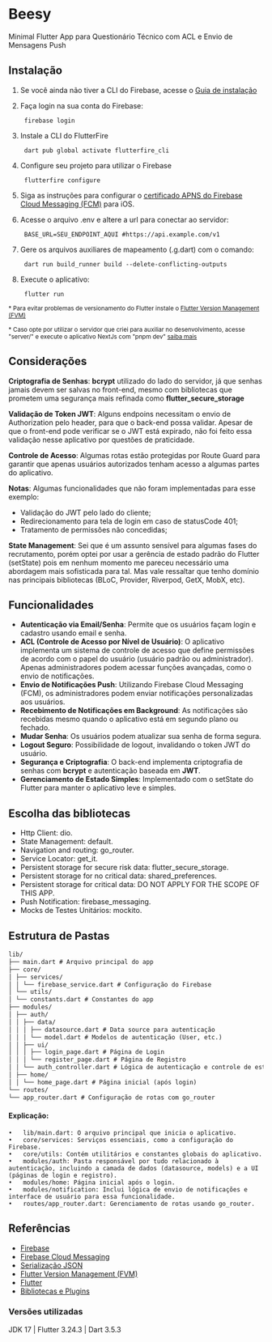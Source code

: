 # Beesy

Minimal Flutter App para Questionário Técnico com ACL e Envio de Mensagens Push

## Instalação

1. Se você ainda não tiver a CLI do Firebase, acesse o [Guia de instalação](https://firebase.google.com/docs/cli#setup_update_cli)

2. Faça login na sua conta do Firebase:

   ```
    firebase login
   ```

3. Instale a CLI do FlutterFire

   ```
    dart pub global activate flutterfire_cli
   ```

4. Configure seu projeto para utilizar o Firebase

   ```
    flutterfire configure
   ```

5. Siga as instruções para configurar o [certificado APNS do Firebase Cloud Messaging (FCM)](https://firebase.google.com/docs/cloud-messaging/flutter/client#upload_your_apns_authentication_keyrements) para iOS.

6. Acesse o arquivo .env e altere a url para conectar ao servidor:

   ```
    BASE_URL=SEU_ENDPOINT_AQUI #https://api.example.com/v1
   ```

7. Gere os arquivos auxiliares de mapeamento (.g.dart) com o comando:

   ```
    dart run build_runner build --delete-conflicting-outputs
   ```

8. Execute o aplicativo:
   ```
    flutter run
   ```

<sub>\* Para evitar problemas de versionamento do Flutter instale o [Flutter Version Management (FVM)](https://fvm.app)</sub>

<sub>\* Caso opte por utilizar o servidor que criei para auxiliar no desenvolvimento, acesse "server/" e execute o aplicativo NextJs com "pnpm dev" [saiba mais](https://nextjs.org/docs)</sub>

## Considerações

**Criptografia de Senhas**: **bcrypt** utilizado do lado do servidor, já que senhas jamais devem ser salvas no front-end, mesmo com bibliotecas que prometem uma segurança mais refinada como **flutter_secure_storage**

**Validação de Token JWT**: Alguns endpoins necessitam o envio de Authorization pelo header, para que o back-end possa validar. Apesar de que o front-end pode verificar se o JWT está expirado, não foi feito essa validação nesse aplicativo por questões de praticidade.

**Controle de Acesso**: Algumas rotas estão protegidas por Route Guard para garantir que apenas usuários autorizados tenham acesso a algumas partes do aplicativo.

**Notas**: Algumas funcionalidades que não foram implementadas para esse exemplo:

- Validação do JWT pelo lado do cliente;
- Redirecionamento para tela de login em caso de statusCode 401;
- Tratamento de permissões não concedidas;

**State Management**: Sei que é um assunto sensível para algumas fases do recrutamento, porém optei por usar a gerência de estado padrão do Flutter (setState) pois em nenhum momento me pareceu necessário uma abordagem mais sofisticada para tal. Mas vale ressaltar que tenho domínio nas principais bibliotecas (BLoC, Provider, Riverpod, GetX, MobX, etc).


## Funcionalidades
- **Autenticação via Email/Senha**: Permite que os usuários façam login e cadastro usando email e senha.
- **ACL (Controle de Acesso por Nível de Usuário)**: O aplicativo implementa um sistema de controle de acesso que define permissões de acordo com o papel do usuário (usuário padrão ou administrador). Apenas administradores podem acessar funções avançadas, como o envio de notificações.
- **Envio de Notificações Push**: Utilizando Firebase Cloud Messaging (FCM), os administradores podem enviar notificações personalizadas aos usuários.
- **Recebimento de Notificações em Background**: As notificações são recebidas mesmo quando o aplicativo está em segundo plano ou fechado.
- **Mudar Senha**: Os usuários podem atualizar sua senha de forma segura.
- **Logout Seguro**: Possibilidade de logout, invalidando o token JWT do usuário.
- **Segurança e Criptografia**: O back-end implementa criptografia de senhas com **bcrypt** e autenticação baseada em **JWT**.
- **Gerenciamento de Estado Simples**: Implementado com o setState do Flutter para manter o aplicativo leve e simples.

## Escolha das bibliotecas

- Http Client: dio.
- State Management: default.
- Navigation and routing: go_router.
- Service Locator: get_it.
- Persistent storage for secure risk data: flutter_secure_storage.
- Persistent storage for no critical data: shared_preferences.
- Persistent storage for critical data: DO NOT APPLY FOR THE SCOPE OF THIS APP.
- Push Notification: firebase_messaging.
- Mocks de Testes Unitários: mockito.

## Estrutura de Pastas

```md
lib/
├── main.dart # Arquivo principal do app
├── core/
│ ├── services/
│ │ └── firebase_service.dart # Configuração do Firebase
│ └── utils/
│ └── constants.dart # Constantes do app
├── modules/
│ ├── auth/
│ │ ├── data/
│ │ │ ├── datasource.dart # Data source para autenticação
│ │ │ └── model.dart # Modelos de autenticação (User, etc.)
│ │ ├── ui/
│ │ │ ├── login_page.dart # Página de Login
│ │ │ └── register_page.dart # Página de Registro
│ │ └── auth_controller.dart # Lógica de autenticação e controle de estado
│ ├── home/
│ │ └── home_page.dart # Página inicial (após login)
└── routes/
└── app_router.dart # Configuração de rotas com go_router
```

#### Explicação:

    •	lib/main.dart: O arquivo principal que inicia o aplicativo.
    •	core/services: Serviços essenciais, como a configuração do Firebase.
    •	core/utils: Contém utilitários e constantes globais do aplicativo.
    •	modules/auth: Pasta responsável por tudo relacionado à autenticação, incluindo a camada de dados (datasource, models) e a UI (páginas de login e registro).
    •	modules/home: Página inicial após o login.
    •	modules/notification: Inclui lógica de envio de notificações e interface de usuário para essa funcionalidade.
    •	routes/app_router.dart: Gerenciamento de rotas usando go_router.

## Referências

- [Firebase](https://firebase.google.com/docs/cli#setup_update_cli)
- [Firebase Cloud Messaging](https://firebase.google.com/docs/cloud-messaging)
- [Serialização JSON](https://pub.dev/packages/json_serializable)
- [Flutter Version Management (FVM)](https://fvm.app)
- [Flutter](https://flutter.dev)
- [Bibliotecas e Plugins](https://pub.dev)

### Versões utilizadas
JDK 17 | Flutter 3.24.3 | Dart 3.5.3
